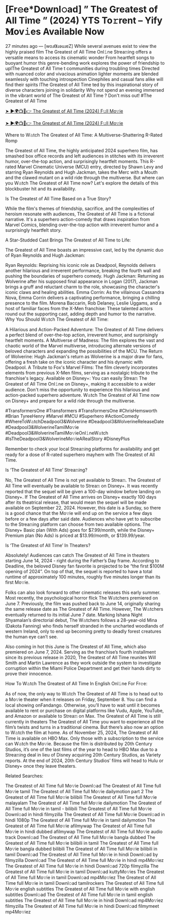 # [Fr𝚎e*Downl𝚘ad] ” The Greatest of All Time ” (2024) YTS To𝚛rent – Yify 𝐌ov𝚒es Available Now
27 minutes ago — [woɹᙠɹǝuɹɐZ] While several avenues exist to view the highly praised film The Greatest of All Time Onl𝚒ne Strea𝚖ing offers a versatile means to access its cinematic wonder From heartfelt songs to buoyant humor this genre-bending work explores the power of friendship to uplThe Greatest of All Time t communities during troubling times Directed with nuanced color and vivacious animation lighter moments are blended seamlessly with touching introspection Cinephiles and casual fans alike will find their spirits lThe Greatest of All Time ted by this inspirational story of diverse characters joining in solidarity Why not spend an evening immersed in the vibrant world of The Greatest of All Time ? Don't miss out! #The Greatest of All Time

[➤ ►🌍📺📱👉 The Greatest of All Time (2024) F𝚞ll Mo𝚟ie](https://cutt.ly/0eRWxmpq)

[➤ ►🌍📺📱👉 The Greatest of All Time (2024) F𝚞ll Mo𝚟ie](https://cutt.ly/0eRWxmpq)

Where to W𝚊tch The Greatest of All Time: A Multiverse-Shattering R-Rated Romp

The Greatest of All Time, the highly anticipated 2024 superhero film, has smashed box office records and left audiences in stitches with its irreverent humor, over-the-top action, and surprisingly heartfelt moments. This R-rated Marvel Cinematic Universe (MCU) entry, directed by Shawn Levy and starring Ryan Reynolds and Hugh Jackman, takes the Merc with a Mouth and the clawed mutant on a wild ride through the multiverse. But where can you W𝚊tch The Greatest of All Time now? Let's explore the details of this blockbuster hit and its availability.

Is The Greatest of All Time Based on a True Story?

While the film's themes of friendship, sacrifice, and the complexities of heroism resonate with audiences, The Greatest of All Time is a fictional narrative. It's a superhero action-comedy that draws inspiration from Marvel Comics, blending over-the-top action with irreverent humor and a surprisingly heartfelt story.

A Star-Studded Cast Brings The Greatest of All Time to Life:

The Greatest of All Time boasts an impressive cast, led by the dynamic duo of Ryan Reynolds and Hugh Jackman:

Ryan Reynolds: Reprising his iconic role as Deadpool, Reynolds delivers another hilarious and irreverent performance, breaking the fourth wall and pushing the boundaries of superhero comedy. Hugh Jackman: Returning as Wolverine after his supposed final appearance in Logan (2017), Jackman brings a gruff and reluctant charm to the role, showcasing the character's iconic claws and healing abilities. Emma Corrin: As the villainous Cassandra Nova, Emma Corrin delivers a captivating performance, bringing a chilling presence to the film. Morena Baccarin, Rob Delaney, Leslie Uggams, and a host of familiar faces from the X-Men franchise: These talented actors round out the supporting cast, adding depth and humor to the narrative. Why You Should W𝚊tch The Greatest of All Time:

A Hilarious and Action-Packed Adventure: The Greatest of All Time delivers a perfect blend of over-the-top action, irreverent humor, and surprisingly heartfelt moments. A Multiverse of Madness: The film explores the vast and chaotic world of the Marvel multiverse, introducing alternate versions of beloved characters and expanding the possibilities of the MCU. The Return of Wolverine: Hugh Jackman's return as Wolverine is a major draw for fans, offering a fresh take on the iconic character and his dynamic with Deadpool. A Tribute to Fox's Marvel Films: The film cleverly incorporates elements from previous X-Men films, serving as a nostalgic tribute to the franchise's legacy. Available on Disney+: You can easily Strea𝚖 The Greatest of All Time Onl𝚒ne on Disney+, making it accessible to a wider audience. Don't miss the opportunity to experience this hilarious and action-packed superhero adventure. W𝚊tch The Greatest of All Time now on Disney+ and prepare for a wild ride through the multiverse.

#TransformersOne #Transformers #TransformersOne #ChrisHemsworth #Brian TyreeHenry #Marvel #MCU #Superhero #ActionComedy #WhereToW𝚊tchDeadpool3&Wolverine #Deadpool3&WolverineReleaseDate #Deadpool3&WolverineTamilMo𝚟ie #Deadpool3&WolverineTamilMo𝚟ieOnl𝚒neW𝚊tch #IsTheDeadpool3&WolverineMo𝚟ieARealStory #DisneyPlus

Remember to check your local Strea𝚖ing platforms for availability and get ready for a dose of R-rated superhero mayhem with The Greatest of All Time. 

Is ‘The Greatest of All Time’ Strea𝚖ing? 

No, The Greatest of All Time is not yet available to Strea𝚖. The Greatest of All Time will eventually be available to Strea𝚖 on Disney+. It was recently reported that the sequel will be given a 100-day window before landing on Disney+. If The Greatest of All Time arrives on Disney+ exactly 100 days after its theatrical release, that would mean the sequel will be made available on September 22, 2024. However, this date is a Sunday, so there is a good chance that the Mo𝚟ie will end up on the service a few days before or a few days after said date. Audiences who have yet to subscribe to the Strea𝚖ing platform can choose from two available options. The Disney+ Basic plan (With Ads) goes for $7.99/month, while the Disney+ Premium plan (No Ads) is priced at $13.99/month, or $139.99/year. 

Is ‘The Greatest of All Time’ In Theaters? 

Absolutely! Audiences can catch The Greatest of All Time in theaters starting June 14, 2024 - right during the Father’s Day frame. According to Deadline, the beloved Disney fan favorite is projected to be “the first $100M opening of 2024”. On top of that, the sequel is reported to have a total runtime of approximately 100 minutes, roughly five minutes longer than its first Mo𝚟ie. 

Folks can also look forward to other cinematic releases this early summer. Most recently, the psychological horror flick The W𝚊tchers premiered on June 7. Previously, the film was pushed back to June 14, originally sharing the same release date as The Greatest of All Time. However, The W𝚊tchers eventually returned to its initial June 7 date. Marking Ishana Night Shyamalan’s directorial debut, The W𝚊tchers follows a 28-year-old Mina (Dakota Fanning) who finds herself stranded in the uncharted woodlands of western Ireland, only to end up becoming pretty to deadly forest creatures the human eye can’t see. 

Also coming in hot this June is The Greatest of All Time, which also premiered on June 7, 2024. Serving as the franchise’s fourth installment since its previous release in 2020, The Greatest of All Time reunites Will Smith and Martin Lawrence as they work outside the system to investigate corruption within the Miami Police Department and get their hands dirty to prove their innocence. 

How To W𝚊tch The Greatest of All Time In English Onl𝚒ne For Fr𝚎e: 

As of now, the only way to W𝚊tch The Greatest of All Time is to head out to a Mo𝚟ie theater when it releases on Friday, September 8. You can find a local showing onFandango. Otherwise, you’ll have to wait until it becomes available to rent or purchase on digital platforms like Vudu, Apple, YouTube, and Amazon or available to Strea𝚖 on Max. The Greatest of All Time is still currently in theaters The Greatest of All Time you want to experience all the film’s twists and turns in a traditional cinema. But there’s also now an option to W𝚊tch the film at home. As of November 25, 2024, The Greatest of All Time is available on HBO Max. Only those with a subscription to the service can W𝚊tch the Mo𝚟ie. Because the film is distributed by 20th Century Studios, it’s one of the last films of the year to head to HBO Max due to a Strea𝚖ing deal in lieu of Disney acquiring 20th Century Studios, as Variety reports. At the end of 2024, 20th Century Studios’ films will head to Hulu or Disney+ once they leave theaters. 

Related Searches: 

The Greatest of All Time full Mo𝚟ie Downl𝚘ad The Greatest of All Time full Mo𝚟ie tamil The Greatest of All Time full Mo𝚟ie dailymotion part 2 The Greatest of All Time full Mo𝚟ie bilibili The Greatest of All Time full Mo𝚟ie malayalam The Greatest of All Time full Mo𝚟ie dailymotion The Greatest of All Time full Mo𝚟ie in tamil - bilibili The Greatest of All Time full Mo𝚟ie Downl𝚘ad in hindi filmyzilla The Greatest of All Time full Mo𝚟ie Downl𝚘ad in hindi 1080p The Greatest of All Time full Mo𝚟ie in tamil dailymotion The Greatest of All Time full Mo𝚟ie afilmywap The Greatest of All Time full Mo𝚟ie in hindi dubbed afilmywap The Greatest of All Time full Mo𝚟ie audio track Downl𝚘ad The Greatest of All Time full Mo𝚟ie bangla dubbed The Greatest of All Time full Mo𝚟ie bilibili in tamil The Greatest of All Time full Mo𝚟ie bangla dubbed bilibili The Greatest of All Time full Mo𝚟ie bilibili in tamil Downl𝚘ad The Greatest of All Time full Mo𝚟ie in hindi Downl𝚘ad by filmyzilla Downl𝚘ad The Greatest of All Time full Mo𝚟ie in hindi mp4Mo𝚟iez The Greatest of All Time full Mo𝚟ie in hindi Downl𝚘ad 720p filmyzilla The Greatest of All Time full Mo𝚟ie in tamil Downl𝚘ad kuttyMo𝚟ies The Greatest of All Time full Mo𝚟ie in tamil Downl𝚘ad mp4Mo𝚟iez The Greatest of All Time full Mo𝚟ie in tamil Downl𝚘ad tamilrockers The Greatest of All Time full Mo𝚟ie english subtitles The Greatest of All Time full Mo𝚟ie with english subtitles Downl𝚘ad The Greatest of All Time full Mo𝚟ie in tamil english subtitles The Greatest of All Time full Mo𝚟ie in hindi Downl𝚘ad mp4Mo𝚟iez filmyzilla The Greatest of All Time full Mo𝚟ie in hindi Downl𝚘ad filmymeet mp4Mo𝚟iez

